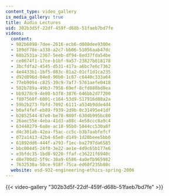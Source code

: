 ```yaml
---
content_type: video_gallery
is_media_gallery: true
title: Audio Lectures
uid: 302b3d5f-22df-459f-d68b-51faeb7bd7fe
videos:
  content:
  - 982b6898-7dee-2616-ecb6-d080dee9300e
  - 189df78e-a338-a2c7-bb06-51056aab47dc
  - 68b2531a-2367-5eeb-df94-8ed37fda54be
  - ce0674f1-17ce-b1bf-9a57-23827b018178
  - 3bcfdfa2-4545-d531-417a-a6bc7e6c7362
  - 4e4433b1-1bf5-083c-81a2-01cf1d1ca235
  - d92d096d-04e8-90b0-1c87-c6440c333a64
  - 77eb9094-c825-39c9-7af7-5761aefe0418
  - 582b789a-49b3-7958-69ef-8cfd888bd8ea
  - bb9278c9-4e80-b3f8-3876-646bb2d77200
  - f807560f-6001-c164-53d9-517916d88a2a
  - 59b2b273-fbfd-7092-6111-a534b9dde4d4
  - b0af4fef-eb89-f939-2d9b-0c31495e41df
  - b2852544-87e0-be78-980f-630db995bc80
  - 26aec55e-4eba-41d3-a88c-4e58ccc8a9c4
  - 63448279-6a8e-ac18-95b0-5044cc530a8f
  - d4c301ab-42ea-f5ac-cc5c-b3b7aabfefcf
  - 072a1413-42b4-65e0-d149-1d20beee5bb0
  - 61892dd6-444f-a793-f1ec-ba2797da6585
  - bbc00445-24f0-3e22-ae1e-4d9c65b177e6
  - e3bfdc35-1bd8-9220-ffaf-c36221f6940c
  - d8e700d2-5f9c-30a9-6586-4a0efb965982
  - 7632530a-50ce-918f-75ca-ed60f235b80c
  website: esd-932-engineering-ethics-spring-2006
---
```



{{< video-gallery "302b3d5f-22df-459f-d68b-51faeb7bd7fe" >}}


